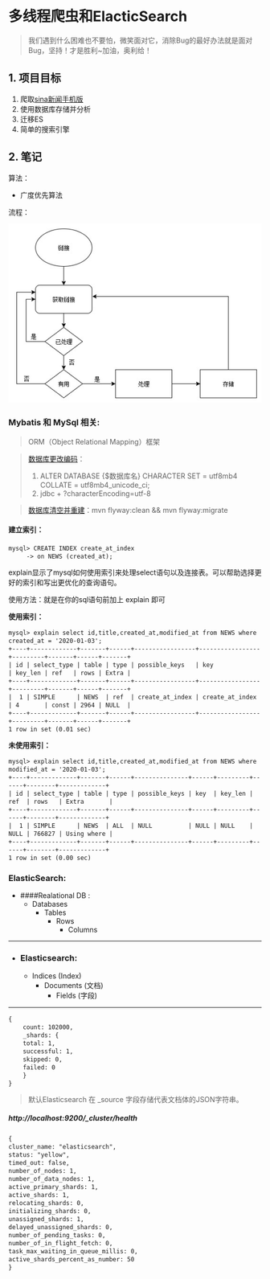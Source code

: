 # 多线程爬虫和ElacticSearch

> 我们遇到什么困难也不要怕，微笑面对它，消除Bug的最好办法就是面对Bug，坚持！才是胜利~加油，奥利给！

## 1. 项目目标
1. 爬取[sina新闻手机版](https://sina.cn)
2. 使用数据库存储并分析
3. 迁移ES
4. 简单的搜索引擎

## 2. 笔记
算法：
- 广度优先算法

流程：

![](img/flow.png)


### Mybatis 和 MySql 相关:
> ORM（Object Relational Mapping）框架
 
 > [数据库更改编码](https://www.google.com)：
 > 1. ALTER DATABASE {$数据库名} CHARACTER SET = utf8mb4 COLLATE = utf8mb4_unicode_ci; <br>
 > 2. jdbc + ?characterEncoding=utf-8<br>
 
 > [数据库清空并重建](https://mathiasbynens.be/notes/mysql-utf8mb4)：mvn flyway:clean && mvn flyway:migrate
 
 #### 建立索引：
```$xslt
mysql> CREATE INDEX create_at_index
     -> on NEWS (created_at);
```
explain显示了mysql如何使用索引来处理select语句以及连接表。可以帮助选择更好的索引和写出更优化的查询语句。

使用方法：就是在你的sql语句前加上 explain 即可

**使用索引：**
```$xslt
mysql> explain select id,title,created_at,modified_at from NEWS where created_at = '2020-01-03';
+----+-------------+-------+------+-----------------+-----------------+---------+-------+------+-------+
| id | select_type | table | type | possible_keys   | key             | key_len | ref   | rows | Extra |
+----+-------------+-------+------+-----------------+-----------------+---------+-------+------+-------+
|  1 | SIMPLE      | NEWS  | ref  | create_at_index | create_at_index | 4       | const | 2964 | NULL  |
+----+-------------+-------+------+-----------------+-----------------+---------+-------+------+-------+
1 row in set (0.01 sec)
```
**未使用索引：**
```$xslt
mysql> explain select id,title,created_at,modified_at from NEWS where modified_at = '2020-01-03';      
+----+-------------+-------+------+---------------+------+---------+------+--------+-------------+
| id | select_type | table | type | possible_keys | key  | key_len | ref  | rows   | Extra       |
+----+-------------+-------+------+---------------+------+---------+------+--------+-------------+
|  1 | SIMPLE      | NEWS  | ALL  | NULL          | NULL | NULL    | NULL | 766827 | Using where |
+----+-------------+-------+------+---------------+------+---------+------+--------+-------------+
1 row in set (0.00 sec)
```


### ElasticSearch:
- ####Realational DB :
    - Databases
        - Tables
            - Rows
                - Columns
---
- ### Elasticsearch: 
    - Indices (Index)
        - Documents (文档)
            - Fields (字段)
---

```aidl
{
    count: 102000,
    _shards: {
    total: 1,
    successful: 1,
    skipped: 0,
    failed: 0
    }
}
```


>默认Elasticsearch 在 _source 字段存储代表文档体的JSON字符串。

##### http://localhost:9200/_cluster/health

```aidl
{
cluster_name: "elasticsearch",
status: "yellow",
timed_out: false,
number_of_nodes: 1,
number_of_data_nodes: 1,
active_primary_shards: 1,
active_shards: 1,
relocating_shards: 0,
initializing_shards: 0,
unassigned_shards: 1,
delayed_unassigned_shards: 0,
number_of_pending_tasks: 0,
number_of_in_flight_fetch: 0,
task_max_waiting_in_queue_millis: 0,
active_shards_percent_as_number: 50
}
```


